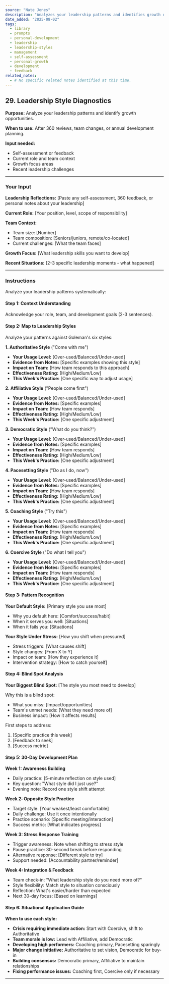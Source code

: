 ```yaml
---
source: "Nate Jones"
description: "Analyzes your leadership patterns and identifies growth opportunities."
date_added: "2025-08-02"
tags:
  - library
  - prompts
  - personal-development
  - leadership
  - leadership-styles
  - management
  - self-assessment
  - personal-growth
  - development
  - feedback
related_notes:
  - # No specific related notes identified at this time.
---
```

## 29. Leadership Style Diagnostics

**Purpose:** Analyze your leadership patterns and identify growth opportunities.

**When to use:** After 360 reviews, team changes, or annual development planning.

**Input needed:**

*   Self-assessment or feedback
*   Current role and team context
*   Growth focus areas
*   Recent leadership challenges

---

### Your Input

**Leadership Reflections:** [Paste any self-assessment, 360 feedback, or personal notes about your leadership]

**Current Role:** [Your position, level, scope of responsibility]

**Team Context:**

*   Team size: [Number]
*   Team composition: [Seniors/juniors, remote/co-located]
*   Current challenges: [What the team faces]

**Growth Focus:** [What leadership skills you want to develop]

**Recent Situations:** [2-3 specific leadership moments - what happened]

---

### Instructions

Analyze your leadership patterns systematically:

#### Step 1: Context Understanding

Acknowledge your role, team, and development goals (2-3 sentences).

#### Step 2: Map to Leadership Styles

Analyze your patterns against Goleman's six styles:

**1. Authoritative Style** ("Come with me")

*   **Your Usage Level:** [Over-used/Balanced/Under-used]
*   **Evidence from Notes:** [Specific examples showing this style]
*   **Impact on Team:** [How team responds to this approach]
*   **Effectiveness Rating:** [High/Medium/Low]
*   **This Week's Practice:** [One specific way to adjust usage]

**2. Affiliative Style** ("People come first")

*   **Your Usage Level:** [Over-used/Balanced/Under-used]
*   **Evidence from Notes:** [Specific examples]
*   **Impact on Team:** [How team responds]
*   **Effectiveness Rating:** [High/Medium/Low]
*   **This Week's Practice:** [One specific adjustment]

**3. Democratic Style** ("What do you think?")

*   **Your Usage Level:** [Over-used/Balanced/Under-used]
*   **Evidence from Notes:** [Specific examples]
*   **Impact on Team:** [How team responds]
*   **Effectiveness Rating:** [High/Medium/Low]
*   **This Week's Practice:** [One specific adjustment]

**4. Pacesetting Style** ("Do as I do, now")

*   **Your Usage Level:** [Over-used/Balanced/Under-used]
*   **Evidence from Notes:** [Specific examples]
*   **Impact on Team:** [How team responds]
*   **Effectiveness Rating:** [High/Medium/Low]
*   **This Week's Practice:** [One specific adjustment]

**5. Coaching Style** ("Try this")

*   **Your Usage Level:** [Over-used/Balanced/Under-used]
*   **Evidence from Notes:** [Specific examples]
*   **Impact on Team:** [How team responds]
*   **Effectiveness Rating:** [High/Medium/Low]
*   **This Week's Practice:** [One specific adjustment]

**6. Coercive Style** ("Do what I tell you")

*   **Your Usage Level:** [Over-used/Balanced/Under-used]
*   **Evidence from Notes:** [Specific examples]
*   **Impact on Team:** [How team responds]
*   **Effectiveness Rating:** [High/Medium/Low]
*   **This Week's Practice:** [One specific adjustment]

#### Step 3: Pattern Recognition

**Your Default Style:** [Primary style you use most]

*   Why you default here: [Comfort/success/habit]
*   When it serves you well: [Situations]
*   When it fails you: [Situations]

**Your Style Under Stress:** [How you shift when pressured]

*   Stress triggers: [What causes shift]
*   Style changes: [From X to Y]
*   Impact on team: [How they experience it]
*   Intervention strategy: [How to catch yourself]

#### Step 4: Blind Spot Analysis

**Your Biggest Blind Spot:** [The style you most need to develop]

Why this is a blind spot:

*   What you miss: [Impact/opportunities]
*   Team's unmet needs: [What they need more of]
*   Business impact: [How it affects results]

First steps to address:

1.  [Specific practice this week]
2.  [Feedback to seek]
3.  [Success metric]

#### Step 5: 30-Day Development Plan

**Week 1: Awareness Building**

*   Daily practice: [5-minute reflection on style used]
*   Key question: "What style did I just use?"
*   Evening note: Record one style shift attempt

**Week 2: Opposite Style Practice**

*   Target style: [Your weakest/least comfortable]
*   Daily challenge: Use it once intentionally
*   Practice scenario: [Specific meeting/interaction]
*   Success metric: [What indicates progress]

**Week 3: Stress Response Training**

*   Trigger awareness: Note when shifting to stress style
*   Pause practice: 30-second break before responding
*   Alternative response: [Different style to try]
*   Support needed: [Accountability partner/reminder]

**Week 4: Integration & Feedback**

*   Team check-in: "What leadership style do you need more of?"
*   Style flexibility: Match style to situation consciously
*   Reflection: What's easier/harder than expected
*   Next 30-day focus: [Based on learnings]

#### Step 6: Situational Application Guide

**When to use each style:**

*   **Crisis requiring immediate action:** Start with Coercive, shift to Authoritative
*   **Team morale is low:** Lead with Affiliative, add Democratic
*   **Developing high performers:** Coaching primary, Pacesetting sparingly
*   **Major change initiative:** Authoritative to set vision, Democratic for buy-in
*   **Building consensus:** Democratic primary, Affiliative to maintain relationships
*   **Fixing performance issues:** Coaching first, Coercive only if necessary

---
